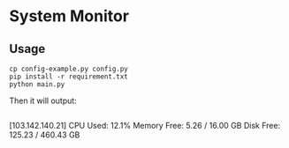 # System Monitor

## Usage

```
cp config-example.py config.py
pip install -r requirement.txt
python main.py
```

Then it will output:

```
```
[103.142.140.21]
CPU Used:    12.1%
Memory Free: 5.26 / 16.00 GB
Disk Free:   125.23 / 460.43 GB
```
```

